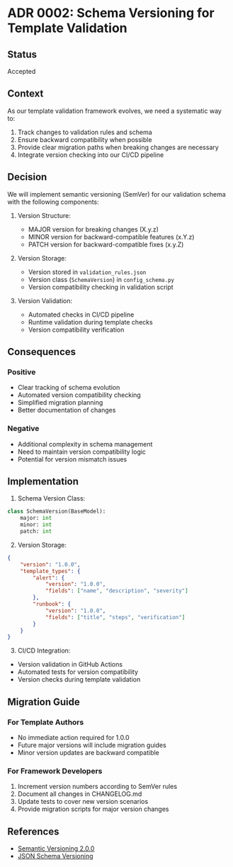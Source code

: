 # ADR 0002: Schema Versioning for Template Validation

## Status
Accepted

## Context
As our template validation framework evolves, we need a systematic way to:
1. Track changes to validation rules and schema
2. Ensure backward compatibility when possible
3. Provide clear migration paths when breaking changes are necessary
4. Integrate version checking into our CI/CD pipeline

## Decision
We will implement semantic versioning (SemVer) for our validation schema with the following components:

1. Version Structure:
   - MAJOR version for breaking changes (X.y.z)
   - MINOR version for backward-compatible features (x.Y.z)
   - PATCH version for backward-compatible fixes (x.y.Z)

2. Version Storage:
   - Version stored in `validation_rules.json`
   - Version class (`SchemaVersion`) in `config_schema.py`
   - Version compatibility checking in validation script

3. Version Validation:
   - Automated checks in CI/CD pipeline
   - Runtime validation during template checks
   - Version compatibility verification

## Consequences

### Positive
- Clear tracking of schema evolution
- Automated version compatibility checking
- Simplified migration planning
- Better documentation of changes

### Negative
- Additional complexity in schema management
- Need to maintain version compatibility logic
- Potential for version mismatch issues

## Implementation

1. Schema Version Class:
```python
class SchemaVersion(BaseModel):
    major: int
    minor: int
    patch: int
```

2. Version Storage:
```json
{
    "version": "1.0.0",
    "template_types": {
        "alert": {
            "version": "1.0.0",
            "fields": ["name", "description", "severity"]
        },
        "runbook": {
            "version": "1.0.0",
            "fields": ["title", "steps", "verification"]
        }
    }
}
```

3. CI/CD Integration:
- Version validation in GitHub Actions
- Automated tests for version compatibility
- Version checks during template validation

## Migration Guide

### For Template Authors
- No immediate action required for 1.0.0
- Future major versions will include migration guides
- Minor version updates are backward compatible

### For Framework Developers
1. Increment version numbers according to SemVer rules
2. Document all changes in CHANGELOG.md
3. Update tests to cover new version scenarios
4. Provide migration scripts for major version changes

## References
- [Semantic Versioning 2.0.0](https://semver.org/)
- [JSON Schema Versioning](https://json-schema.org/understanding-json-schema/reference/schema.html)
